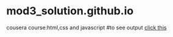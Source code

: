 # mod3_solution.github.io
cousera course:html,css and javascript
#to see output [click this](https://github.com/Santhosh0405/mod3_solution.github.io/blob/main/index.html)
